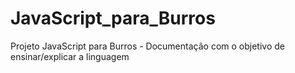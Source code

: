 # JavaScript_para_Burros
 Projeto JavaScript para Burros - Documentação com o objetivo de ensinar/explicar a linguagem

